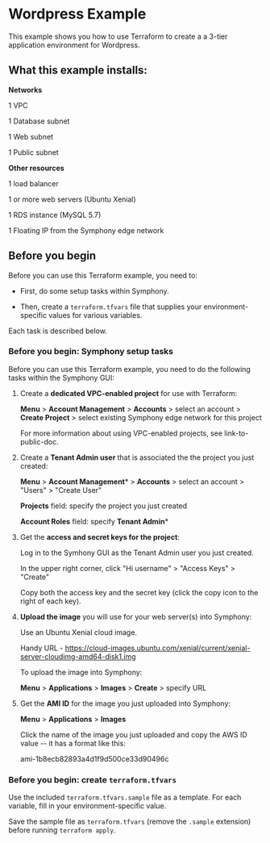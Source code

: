 # Wordpress Example

This example shows you how to use Terraform to create a a 3-tier application environment for Wordpress.

## What this example installs:

**Networks**

1 VPC

1 Database subnet

1 Web subnet

1 Public subnet

**Other resources**

1 load balancer

1 or more web servers (Ubuntu Xenial)

1 RDS instance (MySQL 5.7)

1 Floating IP from the Symphony edge network

## Before you begin

Before you can use this Terraform example, you need to:

* First, do some setup tasks within Symphony.

* Then, create a `terraform.tfvars` file that supplies your environment-specific values for various variables.

Each task is described below.


### Before you begin: Symphony setup tasks

Before you can use this Terraform example, you need to do the following tasks within the Symphony GUI:

1. Create a **dedicated VPC-enabled project** for use with Terraform:

    **Menu** > **Account Management** > **Accounts** > select an account > **Create Project** > select existing Symphony edge network for this project

    For more information about using VPC-enabled projects, see link-to-public-doc.
    
2. Create a **Tenant Admin user** that is associated the the project you just created:

    **Menu** > **Account Management*** > **Accounts** > select an account > "Users" > "Create User"
    
    **Projects** field: specify the project you just created
    
    **Account Roles** field: specify **Tenant Admin***
    
3. Get the **access and secret keys for the project**:

    Log in to the Symhony GUI as the Tenant Admin user you just created.
    
    In the upper right corner, click "Hi username" > "Access Keys" > "Create"
    
    Copy both the access key and the secret key (click the copy icon to the right of each key).
    

4. **Upload the image** you will use for your web server(s) into Symphony:

    Use an Ubuntu Xenial cloud image.
    
    Handy URL - https://cloud-images.ubuntu.com/xenial/current/xenial-server-cloudimg-amd64-disk1.img
    
    To upload the image into Symphony:
    
    **Menu** > **Applications** > **Images** > **Create** > specify URL
    
    
5. Get the **AMI ID** for the image you just uploaded into Symphony:

    **Menu** > **Applications** > **Images**
    
    Click the name of the image you just uploaded and copy the AWS ID value -- it has a format like this:
    
    ami-1b8ecb82893a4d1f9d500ce33d90496c
    
    
### Before you begin: create `terraform.tfvars`

Use the included `terraform.tfvars.sample` file as a template. For each variable, fill in your environment-specific value.

Save the sample file as `terraform.tfvars` (remove the `.sample` extension) before running `terraform apply`.




    
    
